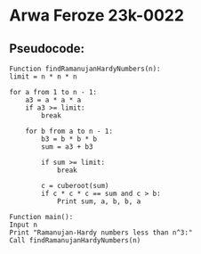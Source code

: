 # Arwa Feroze 23k-0022
## Pseudocode:

    Function findRamanujanHardyNumbers(n):
    limit = n * n * n

    for a from 1 to n - 1:
        a3 = a * a * a
        if a3 >= limit:
            break

        for b from a to n - 1:
            b3 = b * b * b
            sum = a3 + b3

            if sum >= limit:
                break

            c = cuberoot(sum)
            if c * c * c == sum and c > b:
                Print sum, a, b, b, a

    Function main():
    Input n
    Print "Ramanujan-Hardy numbers less than n^3:"
    Call findRamanujanHardyNumbers(n)
